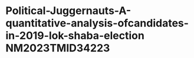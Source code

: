 # Political-Juggernauts-A-quantitative-analysis-ofcandidates-in-2019-lok-shaba-election NM2023TMID34223
